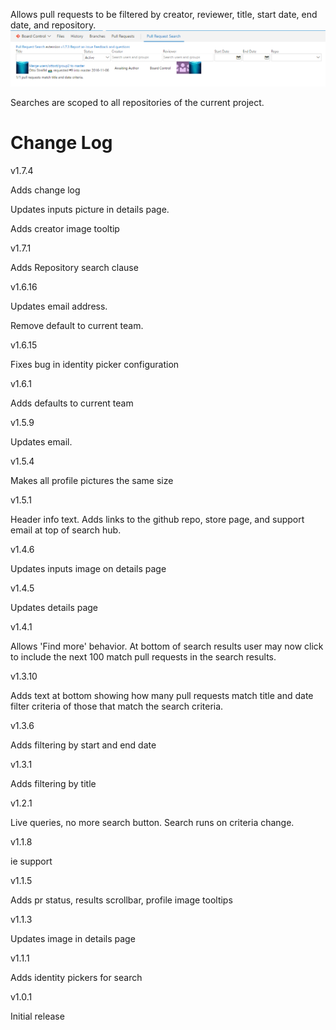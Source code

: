 Allows pull requests to be filtered by creator, reviewer, title, start date, end date, and repository.
![Image of inputs](img/inputs.png)

Searches are scoped to all repositories of the current project.

# Change Log

v1.7.4

Adds change log

Updates inputs picture in details page.

Adds creator image tooltip

v1.7.1

Adds Repository search clause

v1.6.16

Updates email address.

Remove default to current team.

v1.6.15

Fixes bug in identity picker configuration

v1.6.1

Adds defaults to current team

v1.5.9

Updates email.

v1.5.4

Makes all profile pictures the same size

v1.5.1

Header info text. Adds links to the github repo, store page, and support email at top of search hub.

v1.4.6

Updates inputs image on details page

v1.4.5

Updates details page

v1.4.1

Allows 'Find more' behavior. At bottom of search results user may now click to include the next 100 match pull requests in the search results.

v1.3.10

Adds text at bottom showing how many pull requests match title and date filter criteria of those that match the search criteria.

v1.3.6

Adds filtering by start and end date

v1.3.1

Adds filtering by title

v1.2.1

Live queries, no more search button. Search runs on criteria change.

v1.1.8

ie support

v1.1.5

Adds pr status, results scrollbar, profile image tooltips

v1.1.3

Updates image in details page

v1.1.1

Adds identity pickers for search

v1.0.1

Initial release